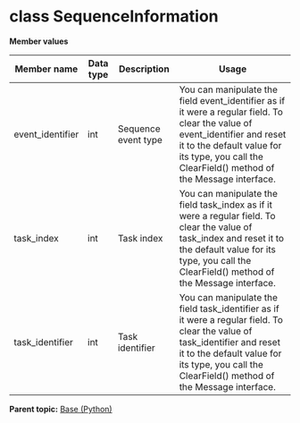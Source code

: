 # class SequenceInformation

 **Member values** 

|Member name|Data type|Description|Usage|
|-----------|---------|-----------|-----|
|event\_identifier|int|Sequence event type|You can manipulate the field event\_identifier as if it were a regular field. To clear the value of event\_identifier and reset it to the default value for its type, you call the ClearField\(\) method of the Message interface.|
|task\_index|int|Task index|You can manipulate the field task\_index as if it were a regular field. To clear the value of task\_index and reset it to the default value for its type, you call the ClearField\(\) method of the Message interface.|
|task\_identifier|int|Task identifier|You can manipulate the field task\_identifier as if it were a regular field. To clear the value of task\_identifier and reset it to the default value for its type, you call the ClearField\(\) method of the Message interface.|

**Parent topic:** [Base \(Python\)](../../summary_pages/Base.md)


